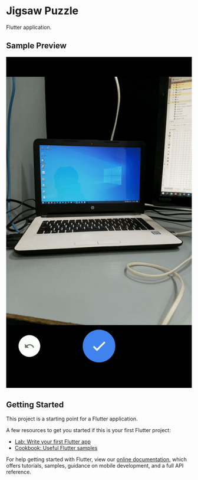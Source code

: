 # Jigsaw Puzzle

Flutter application.

## Sample Preview

![Jigsaw Sample Preview](https://github.com/zeeshanayaz/jigsaw_puzzle_flutter/blob/master/assets/demo/jigsaw_sample_preview.gif)

## Getting Started

This project is a starting point for a Flutter application.

A few resources to get you started if this is your first Flutter project:

- [Lab: Write your first Flutter app](https://flutter.dev/docs/get-started/codelab)
- [Cookbook: Useful Flutter samples](https://flutter.dev/docs/cookbook)

For help getting started with Flutter, view our
[online documentation](https://flutter.dev/docs), which offers tutorials,
samples, guidance on mobile development, and a full API reference.
